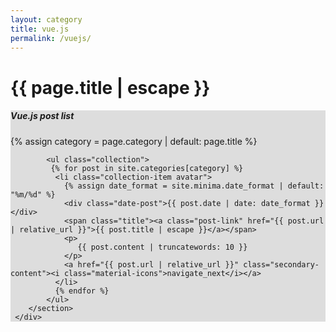 ```yaml
---
layout: category
title: vue.js
permalink: /vuejs/
---
```


<h1 class="page-title">{{ page.title | escape }}</h1>

<div class="section">
    <div style="background: #ddd">
        <div class="container last-post">
        <section>
            <h5>Vue.js post list</h5>
            {% assign category = page.category | default: page.title %} <!-- 같은 title 찾기 -->
            
            <ul class="collection">
             {% for post in site.categories[category] %}
              <li class="collection-item avatar">
                {% assign date_format = site.minima.date_format | default: "%m/%d" %}
                <div class="date-post">{{ post.date | date: date_format }}</div>
                <span class="title"><a class="post-link" href="{{ post.url | relative_url }}">{{ post.title | escape }}</a></span>
                <p>
                   {{ post.content | truncatewords: 10 }}
                </p>
                <a href="{{ post.url | relative_url }}" class="secondary-content"><i class="material-icons">navigate_next</i></a>
              </li>
              {% endfor %}
            </ul>
        </section>
     </div>
</div>
